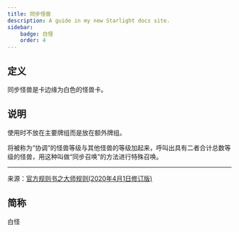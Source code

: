 ```yaml
---
title: 同步怪兽
description: A guide in my new Starlight docs site.
sidebar:
    badge: 白怪
    order: 4    
---
```


## 定义

同步怪兽是卡边缘为白色的怪兽卡。

## 说明

使用时不放在主要牌组而是放在额外牌组。

将被称为“协调”的怪兽等级与其他怪兽的等级加起来，呼叫出具有二者合计总数等级的怪兽，用这种叫做“同步召唤”的方法进行特殊召唤。

---
来源：[官方规则书之大师规则(2020年4月1日修订版)](https://www.yugioh-card-cn.com/playing)

## 简称

白怪
